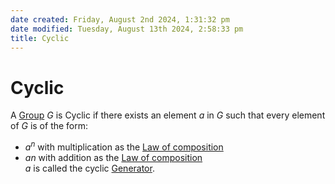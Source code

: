 ```yaml
---  
date created: Friday, August 2nd 2024, 1:31:32 pm  
date modified: Tuesday, August 13th 2024, 2:58:33 pm  
title: Cyclic  
---  
```

# Cyclic  
A [Group](./Group.md) $G$ is Cyclic if there exists an element $a$ in $G$ such that every element of $G$ is of the form:  
- $a^n$ with multiplication as the [Law of composition](../Law-of-composition.md)  
- $an$ with addition as the [Law of composition](../Law-of-composition.md)  
$a$ is called the cyclic [Generator](./Generator.md).